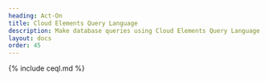 ```yaml
---
heading: Act-On
title: Cloud Elements Query Language
description: Make database queries using Cloud Elements Query Language.
layout: docs
order: 45
---
```


{% include ceql.md %}
